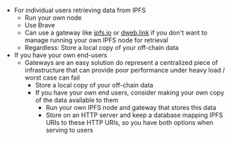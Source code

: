 


- For individual users retrieving data from IPFS
    - Run your own node
    - Use Brave
    - Can use a gateway like [ipfs.io](http://ipfs.io) or [dweb.link](http://dweb.link) if you don't want to manage running your own IPFS node for retrieval
    - Regardless: Store a local copy of your off-chain data
- If you have your own end-users
    - Gateways are an easy solution do represent a centralized piece of infrastructure that can provide poor performance under heavy load / worst case can fail
        - Store a local copy of your off-chain data
        - If you have your own end users, consider making your own copy of the data available to them
            - Run your own IPFS node and gateway that stores this data
            - Store on an HTTP server and keep a database mapping IPFS URIs to these HTTP URIs, so you have both options when serving to users
